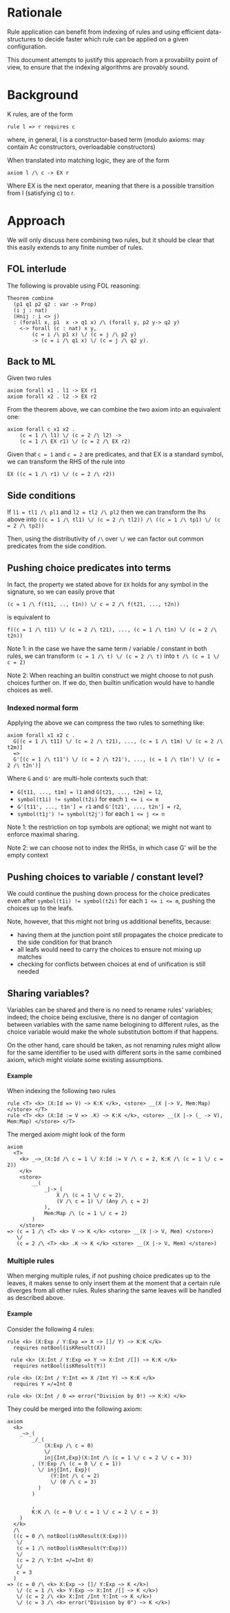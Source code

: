 # Rationale

Rule application can benefit from indexing of rules and using efficient
data-structures to decide faster which rule can be applied on a given
configuration.

This document attempts to justify this approach from a provability point of
view, to ensure that the indexing algorithms are provably sound.

# Background

K rules, are of the form

    rule l => r requires c

where, in general, l is a constructor-based term
(modulo axioms: may contain Ac constructors, overloadable constructors)

When translated into matching logic, they are of the form

    axiom l /\ c -> EX r

Where EX is the next operator, meaning that there is a possible transition
from l (satisfying c) to r.

# Approach

We will only discuss here combining two rules, but it should be clear
that this easily extends to any finite number of rules.

## FOL interlude

The following is provable using FOL reasoning:

```coq
Theorem combine
  (p1 q1 p2 q2 : var -> Prop)
  (i j : nat)
  (Hnij : i <> j)
  : (forall x, p1  x -> q1 x) /\ (forall y, p2 y-> q2 y) 
    <-> forall (c : nat) x y,
        (c = i /\ p1 x) \/ (c = j /\ p2 y)
        -> (c = i /\ q1 x) \/ (c = j /\ q2 y).
```

## Back to ML

Given two rules

    axiom forall x1 . l1 -> EX r1
    axiom forall x2 . l2 -> EX r2

From the theorem above, we can combine the two axiom into an equivalent one:

    axiom forall c x1 x2 .
        (c = 1 /\ l1) \/ (c = 2 /\ l2) ->
        (c = 1 /\ EX r1) \/ (c = 2 /\ EX r2)


Given that `c = 1` and `c = 2` are predicates, and that EX is a standard symbol,
we can transform the RHS of the rule into

    EX ((c = 1 /\ r1) \/ (c = 2 /\ r2))

## Side conditions

If `l1 = tl1 /\ pl1` and `l2 = tl2 /\ pl2` then we can transform the lhs above
into `((c = 1 /\ tl1) \/ (c = 2 /\ tl2)) /\ ((c = 1 /\ tp1) \/ (c = 2 /\ tp2))`

Then, using the distributivity of `/\` over `\/` we can factor out common 
predicates from the side condition.

## Pushing choice predicates into terms


In fact, the property we stated above for `EX` holds for any symbol in the
signature, so we can easily prove that

    (c = 1 /\ f(t11, .., t1n)) \/ c = 2 /\ f(t21, ..., t2n))

is equivalent to

    f((c = 1 /\ t11) \/ (c = 2 /\ t21), ..., (c = 1 /\ t1n) \/ (c = 2 /\ t2n))

Note 1: in the case we have the same term / variable / constant in both rules,
we can transform `(c = 1 /\ t) \/ (c = 2 /\ t)` into `t /\ (c = 1 \/ c = 2)`

Note 2: When reaching an builtin construct we might choose to not push choices
further on.  If we do, then builtin unification would have to handle choices as
well.

### Indexed normal form

Applying the above we can compress the two rules to something like:

    axiom forall x1 x2 c .
      G[(c = 1 /\ t11) \/ (c = 2 /\ t21), ..., (c = 1 /\ t1m) \/ (c = 2 /\ t2m)]
      =>
      G'[(c = 1 /\ t11') \/ (c = 2 /\ t21'), ..., (c = 1 /\ t1n') \/ (c = 2 /\ t2n')]

Where `G` and `G'` are multi-hole contexts such that:

- `G[t11, ..., t1m] = l1` and `G[t21, ..., t2m] = l2`,
- `symbol(t1i) != symbol(t2i)` for each `1 <= i <= m`
- `G'[t11', ..., t1n'] = r1` and `G'[t21', ..., t2n'] = r2`,  
- `symbol(t1j') != symbol(t2j')` for each `1 <= j <= n`


Note 1: the restriction on top symbols are optional; we might not want to
enforce maximal sharing.

Note 2: we can choose not to index the RHSs, in which case G' will be the empty
context

## Pushing choices to variable / constant level?

We could continue the pushing down process for the choice predicates even after
`symbol(t1i) != symbol(t2i)` for each `1 <= i <= m`, pushing the choices up to
the leafs.

Note, however, that this might not bring us additional benefits, because:

- having them at the junction point still propagates the choice predicate to
  the side condition for that branch
- all leafs would need to carry the choices to ensure not mixing up matches
- checking for conflicts between choices at end of unification is still needed


## Sharing variables?

Variables can be shared and there is no need to rename rules' variables;
indeed; the choice being exclusive, there is no danger of contagion between 
variables with the same name belogining to different rules, as the choice 
variable would make the whole substitution bottom if that happens.

On the other hand, care should be taken, as not renaming rules might allow
for the same identifier to be used with different sorts in the same combined
axiom, which might violate some existing assumptions.

#### Example

When indexing the following two rules 

    rule <T> <k> (X:Id => V) ~> K:K </k>, <store> __(X |-> V, Mem:Map) </store> </T>
    rule <T> <k> (X:Id := V => .K) ~> K:K </k>, <store> __(X |-> (_ -> V), Mem:Map) </store> </T>

The merged axiom might look of the form

    axiom
      <T>
        <k> _~>_(X:Id /\ c = 1 \/ X:Id := V /\ c = 2, K:K /\ (c = 1 \/ c = 2))
        </k>
        <store>
            __(
                _|->_(
                    X /\ (c = 1 \/ c = 2),
                    (V /\ c = 1) \/ (Any /\ c = 2)
                ),
                Mem:Map /\ (c = 1 \/ c = 2)
            )
        </store>
    => (c = 1 /\ <T> <k> V ~> K </k> <store> __(X |-> V, Mem) </store>)
       \/
       (c = 2 /\ <T> <k> .K ~> K </k> <store> __(X |-> V, Mem) </store>)
        

### Multiple rules

When merging multiple rules, if not pushing choice predicates up to the
leaves, it makes sense to only insert them at the moment that a certain
rule diverges from all other rules. Rules sharing the same leaves will be
handled as described above.

#### Example

Consider the following 4 rules:

    rule <k> (X:Exp / Y:Exp => X ~> []/ Y) ~> K:K </k>
      requires notBool(isKResult(X))

     rule <k> (X:Int / Y:Exp => Y ~> X:Int /[]) ~> K:K </k>
      requires notBool(isKResult(Y))
    
    rule <k> (X:Int / Y:Int => X /Int Y) ~> K:K </k>
      requires Y =/=Int 0
    
    rule <k> (X:Int / 0 => error("Division by 0!) ~> K:K) </k>

They could be merged into the following axiom:

    axiom
      <k>
        _~>_(
            _/_(
                (X:Exp /\ c = 0)
                \/
                inj{Int,Exp}(X:Int /\ (c = 1 \/ c = 2 \/ c = 3))
            , (Y:Exp /\ (c = 0 \/ c = 1))
              \/ inj{Int, Exp}(
                  (Y:Int /\ c = 2)
                  \/ (0 /\ c = 3)
              )
            )

            ,
            K:K /\ (c = 0 \/ c = 1 \/ c = 2 \/ c = 3)
        )
      </k>
      /\
      ((c = 0 /\ notBool(isKResult(X:Exp)))
       \/
       (c = 1 /\ notBool(isKResult(Y:Exp)))
       \/
       (c = 2 /\ Y:Int =/=Int 0)
       \/
       c = 3
      )
    => (c = 0 /\ <k> X:Exp ~> []/ Y:Exp ~> K </k>)
       \/ (c = 1 /\ <k> Y:Exp ~> X:Int /[] ~> K </k>)
       \/ (c = 2 /\ <k> X:Int /Int Y:Int ~> K </k>)
       \/ (c = 3 /\ <k> error("Division by 0") ~> K </k>)
